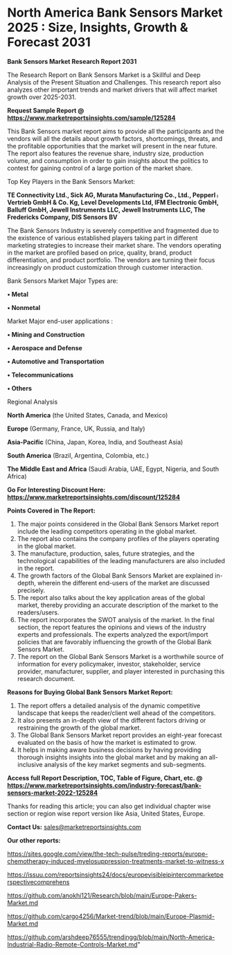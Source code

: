 # North America Bank Sensors Market 2025 : Size, Insights, Growth & Forecast 2031

<strong>Bank Sensors Market Research Report 2031</strong>

The Research Report on Bank Sensors Market is a Skillful and Deep Analysis of the Present Situation and Challenges. This research report also analyzes other important trends and market drivers that will affect market growth over 2025-2031.

<strong>Request Sample Report @ <a href=https://www.marketreportsinsights.com/sample/125284>https://www.marketreportsinsights.com/sample/125284</a></strong>

This Bank Sensors market report aims to provide all the participants and the vendors will all the details about growth factors, shortcomings, threats, and the profitable opportunities that the market will present in the near future. The report also features the revenue share, industry size, production volume, and consumption in order to gain insights about the politics to contest for gaining control of a large portion of the market share.

Top Key Players in the Bank Sensors Market:

<strong>TE Connectivity Ltd., Sick AG, Murata Manufacturing Co., Ltd., Pepperlᛧ Vertrieb GmbH & Co. Kg, Level Developments Ltd, IFM Electronic GmbH, Balluff GmbH, Jewell Instruments LLC, Jewell Instruments LLC, The Fredericks Company, DIS Sensors BV</strong>

The Bank Sensors Industry is severely competitive and fragmented due to the existence of various established players taking part in different marketing strategies to increase their market share. The vendors operating in the market are profiled based on price, quality, brand, product differentiation, and product portfolio. The vendors are turning their focus increasingly on product customization through customer interaction.

Bank Sensors Market Major Types are:

<strong>• Metal

• Nonmetal</strong>

Market Major end-user applications :

<strong>• Mining and Construction

• Aerospace and Defense

• Automotive and Transportation

• Telecommunications

• Others</strong>

Regional Analysis

</u><strong><b>North America</b></strong> (the United States, Canada, and Mexico)

<strong><b>Europe </b></strong>(Germany, France, UK, Russia, and Italy)

<strong><b>Asia-Pacific</b></strong> (China, Japan, Korea, India, and Southeast Asia)

<strong><b>South America</b></strong> (Brazil, Argentina, Colombia, etc.)

<strong><b>The Middle East and Africa</b></strong> (Saudi Arabia, UAE, Egypt, Nigeria, and South Africa)

<strong>Go For Interesting Discount Here: <a href=https://www.marketreportsinsights.com/discount/125284>https://www.marketreportsinsights.com/discount/125284</a></strong>

<strong>Points Covered in The Report:</strong>
<ol>
  <li>The major points considered in the Global Bank Sensors Market report include the leading competitors operating in the global market.</li>
  <li>The report also contains the company profiles of the players operating in the global market.</li>
  <li>The manufacture, production, sales, future strategies, and the technological capabilities of the leading manufacturers are also included in the report.</li>
  <li>The growth factors of the Global Bank Sensors Market are explained in-depth, wherein the different end-users of the market are discussed precisely.</li>
  <li>The report also talks about the key application areas of the global market, thereby providing an accurate description of the market to the readers/users.</li>
  <li>The report incorporates the SWOT analysis of the market. In the final section, the report features the opinions and views of the industry experts and professionals. The experts analyzed the export/import policies that are favorably influencing the growth of the Global Bank Sensors Market.</li>
  <li>The report on the Global Bank Sensors Market is a worthwhile source of information for every policymaker, investor, stakeholder, service provider, manufacturer, supplier, and player interested in purchasing this research document.</li>
</ol>
<strong>Reasons for Buying Global Bank Sensors Market Report:</strong>

<ol>
  <li>The report offers a detailed analysis of the dynamic competitive landscape that keeps the reader/client well ahead of the competitors.</li>
  <li>It also presents an in-depth view of the different factors driving or restraining the growth of the global market.</li>
  <li>The Global Bank Sensors Market report provides an eight-year forecast evaluated on the basis of how the market is estimated to grow.</li>
  <li>It helps in making aware business decisions by having providing thorough insights insights into the global market and by making an all-inclusive analysis of the key market segments and sub-segments.</li>
</ol>
<strong>Access full Report Description, TOC, Table of Figure, Chart, etc. @ <a href=https://www.marketreportsinsights.com/industry-forecast/bank-sensors-market-2022-125284>https://www.marketreportsinsights.com/industry-forecast/bank-sensors-market-2022-125284</a></strong>


Thanks for reading this article; you can also get individual chapter wise section or region wise report version like Asia, United States, Europe.

<strong>Contact Us:</strong>
sales@marketreportsinsights.com

<strong>Our other reports:</strong>

<a href=https://sites.google.com/view/the-tech-pulse/treding-reports/europe-chemotherapy-induced-myelosuppression-treatments-market-to-witness-x>https://sites.google.com/view/the-tech-pulse/treding-reports/europe-chemotherapy-induced-myelosuppression-treatments-market-to-witness-x</a>

<a href=https://issuu.com/reportsinsights24/docs/europevisibleipintercommarketperspectivecomprehens>https://issuu.com/reportsinsights24/docs/europevisibleipintercommarketperspectivecomprehens</a>

<a href=https://github.com/anokhi121/Research/blob/main/Europe-Pakers-Market.md>https://github.com/anokhi121/Research/blob/main/Europe-Pakers-Market.md</a>

<a href=https://github.com/cargo4256/Market-trend/blob/main/Europe-Plasmid-Market.md>https://github.com/cargo4256/Market-trend/blob/main/Europe-Plasmid-Market.md</a>

<a href=https://github.com/arshdeep76555/trendingg/blob/main/North-America-Industrial-Radio-Remote-Controls-Market.md>https://github.com/arshdeep76555/trendingg/blob/main/North-America-Industrial-Radio-Remote-Controls-Market.md</a>"
